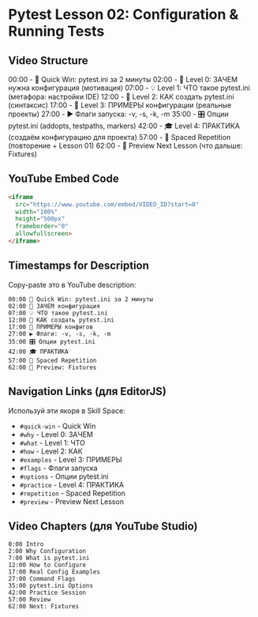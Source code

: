 # Pytest Lesson 02: Configuration & Running Tests

## Video Structure

00:00 - 🎯 Quick Win: pytest.ini за 2 минуты
02:00 - 📌 Level 0: ЗАЧЕМ нужна конфигурация (мотивация)
07:00 - 💡 Level 1: ЧТО такое pytest.ini (метафора: настройки IDE)
12:00 - 🔧 Level 2: КАК создать pytest.ini (синтаксис)
17:00 - 📝 Level 3: ПРИМЕРЫ конфигурации (реальные проекты)
27:00 - ▶️ Флаги запуска: -v, -s, -k, -m
35:00 - 🎛️ Опции pytest.ini (addopts, testpaths, markers)
42:00 - 🎓 Level 4: ПРАКТИКА (создаём конфигурацию для проекта)
57:00 - 🔄 Spaced Repetition (повторение + Lesson 01)
62:00 - 👀 Preview Next Lesson (что дальше: Fixtures)

## YouTube Embed Code

```html
<iframe
  src="https://www.youtube.com/embed/VIDEO_ID?start=0"
  width="100%"
  height="500px"
  frameborder="0"
  allowfullscreen>
</iframe>
```

## Timestamps for Description

Copy-paste это в YouTube description:

```
00:00 🎯 Quick Win: pytest.ini за 2 минуты
02:00 📌 ЗАЧЕМ конфигурация
07:00 💡 ЧТО такое pytest.ini
12:00 🔧 КАК создать pytest.ini
17:00 📝 ПРИМЕРЫ конфигов
27:00 ▶️ Флаги: -v, -s, -k, -m
35:00 🎛️ Опции pytest.ini
42:00 🎓 ПРАКТИКА
57:00 🔄 Spaced Repetition
62:00 👀 Preview: Fixtures
```

## Navigation Links (для EditorJS)

Используй эти якоря в Skill Space:

- `#quick-win` - Quick Win
- `#why` - Level 0: ЗАЧЕМ
- `#what` - Level 1: ЧТО
- `#how` - Level 2: КАК
- `#examples` - Level 3: ПРИМЕРЫ
- `#flags` - Флаги запуска
- `#options` - Опции pytest.ini
- `#practice` - Level 4: ПРАКТИКА
- `#repetition` - Spaced Repetition
- `#preview` - Preview Next Lesson

## Video Chapters (для YouTube Studio)

```
0:00 Intro
2:00 Why Configuration
7:00 What is pytest.ini
12:00 How to Configure
17:00 Real Config Examples
27:00 Command Flags
35:00 pytest.ini Options
42:00 Practice Session
57:00 Review
62:00 Next: Fixtures
```
